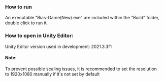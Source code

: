 ### How to run

An executable "Bias-Game(New).exe" are included within the "Build" folder, double click to run it.

### How to open in Unity Editor:

Unity Editor version used in development: 2021.3.3f1

#### Note:

To prevent possible scaling issues, it is recommended to set the resolution to 1920x1080 manually if it's not set by default